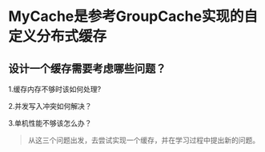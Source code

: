 # MyCache是参考GroupCache实现的自定义分布式缓存
## 设计一个缓存需要考虑哪些问题？  

1.缓存内存不够时该如何处理?  

2.并发写入冲突如何解决？  

3.单机性能不够该怎么办？  


> 从这三个问题出发，去尝试实现一个缓存，并在学习过程中提出新的问题。
